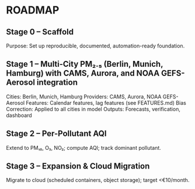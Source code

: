# ROADMAP

## Stage 0 – Scaffold

Purpose: Set up reproducible, documented, automation-ready foundation.

## Stage 1 – Multi-City PM₂.₅ (Berlin, Munich, Hamburg) with CAMS, Aurora, and NOAA GEFS-Aerosol integration

Cities: Berlin, Munich, Hamburg
Providers: CAMS, Aurora, NOAA GEFS-Aerosol
Features: Calendar features, lag features (see FEATURES.md)
Bias Correction: Applied to all cities in model
Outputs: Forecasts, verification, dashboard

## 

## Stage 2 – Per-Pollutant AQI

Extend to PM₁₀, O₃, NO₂; compute AQI; track dominant pollutant.



## Stage 3 – Expansion \& Cloud Migration

Migrate to cloud (scheduled containers, object storage); target <€10/month.

## 

